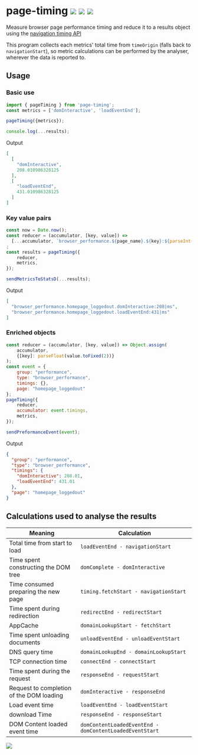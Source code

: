 # page-timing [![](https://img.shields.io/npm/v/page-timing.svg)](https://www.npmjs.com/package/page-timing) [![](https://img.shields.io/badge/source--000000.svg?logo=github&style=social)](https://github.com/fiverr/page-timing) [![](https://circleci.com/gh/fiverr/page-timing.svg?style=svg)](https://circleci.com/gh/fiverr/page-timing)

Measure browser page performance timing and reduce it to a results object using the [navigation timing API](https://www.w3.org/TR/navigation-timing/)

This program collects each metrics' total time from `timeOrigin` (falls back to `navigationStart`), so metric calculations can be performed by the analyser, wherever the data is reported to.

## Usage

### Basic use
```js
import { pageTiming } from 'page-timing';
const metrics = ['domInteractive', 'loadEventEnd'];

pageTiming({metrics});

console.log(...results);
```
Output
```json
[
  [
    "domInteractive",
    208.010986328125
  ],
  [
    "loadEventEnd",
    431.010986328125
  ]
]
```

### Key value pairs
```js
const now = Date.now();
const reducer = (accumulator, [key, value]) =>
  [...accumulator, `browser_performance.${page_name}.${key}:${parseInt(value)}|ms`]
;
const results = pageTiming({
    reducer,
    metrics,
});

sendMetricsToStatsD(...results);
```
Output
```json
[
  "browser_performance.homepage_loggedout.domInteractive:208|ms",
  "browser_performance.homepage_loggedout.loadEventEnd:431|ms"
]
```

### Enriched objects
```js
const reducer = (accumulator, [key, value]) => Object.assign(
    accumulator,
    {[key]: parseFloat(value.toFixed(2))}
);
const event = {
    group: "performance",
    type: "browser_performance",
    timings: {},
    page: "homepage_loggedout"
};
pageTiming({
    reducer,
    accumulator: event.timings,
    metrics,
});

sendPreformanceEvent(event);
```
Output
```json
{
  "group": "performance",
  "type": "browser_performance",
  "timings": {
    "domInteractive": 208.01,
    "loadEventEnd": 431.01
  },
  "page": "homepage_loggedout"
}
```
## Calculations used to analyse the results

| Meaning | Calculation
| - | -
| Total time from start to load | `loadEventEnd - navigationStart`
| Time spent constructing the DOM tree | `domComplete - domInteractive`
| Time consumed preparing the new page | `timing.fetchStart - navigationStart`
| Time spent during redirection | `redirectEnd - redirectStart`
| AppCache | `domainLookupStart - fetchStart`
| Time spent unloading documents | `unloadEventEnd - unloadEventStart`
| DNS query time | `domainLookupEnd - domainLookupStart`
| TCP connection time | `connectEnd - connectStart`
| Time spent during the request | `responseEnd - requestStart`
| Request to completion of the DOM loading | `domInteractive - responseEnd`
| Load event time | `loadEventEnd - loadEventStart`
| download Time | `responseEnd - responseStart`
| DOM Content loaded event time | `domContentLoadedEventEnd - domContentLoadedEventStart`

![](https://www.w3.org/TR/navigation-timing/timing-overview.png)
